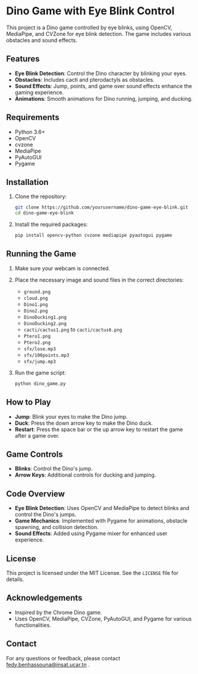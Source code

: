 
# Dino Game with Eye Blink Control

This project is a Dino game controlled by eye blinks, using OpenCV, MediaPipe, and CVZone for eye blink detection. The game includes various obstacles and sound effects.

## Features
- **Eye Blink Detection**: Control the Dino character by blinking your eyes.
- **Obstacles**: Includes cacti and pterodactyls as obstacles.
- **Sound Effects**: Jump, points, and game over sound effects enhance the gaming experience.
- **Animations**: Smooth animations for Dino running, jumping, and ducking.

## Requirements
- Python 3.6+
- OpenCV
- cvzone
- MediaPipe
- PyAutoGUI
- Pygame

## Installation
1. Clone the repository:
    ```sh
    git clone https://github.com/yourusername/dino-game-eye-blink.git
    cd dino-game-eye-blink
    ```

2. Install the required packages:
    ```sh
    pip install opencv-python cvzone mediapipe pyautogui pygame
    ```

## Running the Game
1. Make sure your webcam is connected.
2. Place the necessary image and sound files in the correct directories:
   - `ground.png`
   - `cloud.png`
   - `Dino1.png`
   - `Dino2.png`
   - `DinoDucking1.png`
   - `DinoDucking2.png`
   - `cacti/cactus1.png` to `cacti/cactus6.png`
   - `Ptero1.png`
   - `Ptero2.png`
   - `sfx/lose.mp3`
   - `sfx/100points.mp3`
   - `sfx/jump.mp3`

3. Run the game script:
    ```sh
    python dino_game.py
    ```

## How to Play
- **Jump**: Blink your eyes to make the Dino jump.
- **Duck**: Press the down arrow key to make the Dino duck.
- **Restart**: Press the space bar or the up arrow key to restart the game after a game over.

## Game Controls
- **Blinks**: Control the Dino's jump.
- **Arrow Keys**: Additional controls for ducking and jumping.

## Code Overview
- **Eye Blink Detection**: Uses OpenCV and MediaPipe to detect blinks and control the Dino's jumps.
- **Game Mechanics**: Implemented with Pygame for animations, obstacle spawning, and collision detection.
- **Sound Effects**: Added using Pygame mixer for enhanced user experience.

## License
This project is licensed under the MIT License. See the `LICENSE` file for details.

## Acknowledgements
- Inspired by the Chrome Dino game.
- Uses OpenCV, MediaPipe, CVZone, PyAutoGUI, and Pygame for various functionalities.

## Contact
For any questions or feedback, please contact fedy.benhassouna@insat.ucar.tn .

